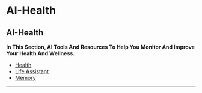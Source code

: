 # AI-Health

## AI-Health

**In This Section, AI Tools And Resources To Help You Monitor And Improve Your Health And Wellness.**

* [Health](../Health.md)
* [Life Assistant](../Life%20Assistant.md)
* [Memory](../Memory.md)

***
